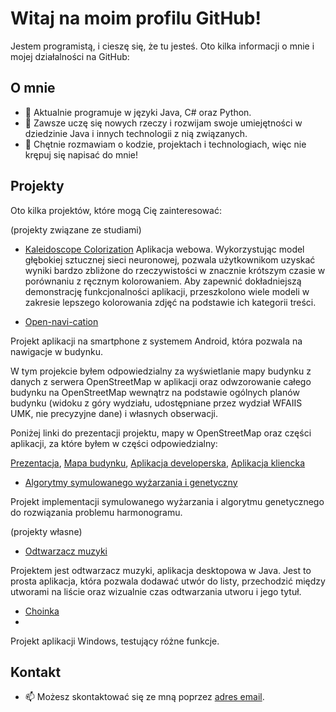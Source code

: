 # Witaj na moim profilu GitHub!

Jestem programistą, i cieszę się, że tu jesteś. Oto kilka informacji o mnie i mojej działalności na GitHub:

## O mnie

- 🚀 Aktualnie programuje w języki Java, C# oraz Python.
- 🌱 Zawsze uczę się nowych rzeczy i rozwijam swoje umiejętności w dziedzinie Java i innych technologii z nią związanych.
- 💬 Chętnie rozmawiam o kodzie, projektach i technologiach, więc nie krępuj się napisać do mnie!

## Projekty

Oto kilka projektów, które mogą Cię zainteresować: 

(projekty związane ze studiami)
- [Kaleidoscope Colorization](https://github.com/Totafrill/Kaleidoscope_Colorization_Project)
Aplikacja webowa. Wykorzystując model głębokiej sztucznej sieci neuronowej, pozwala użytkownikom uzyskać wyniki bardzo zbliżone do rzeczywistości w znacznie krótszym czasie w porównaniu z ręcznym kolorowaniem. Aby zapewnić dokładniejszą demonstrację funkcjonalności aplikacji, przeszkolono wiele modeli w zakresie lepszego kolorowania zdjęć na podstawie ich kategorii treści.

- [Open-navi-cation](https://github.com/Nawigacja-PO-UMK)

Projekt aplikacji na smartphone z systemem Android, która pozwala na nawigacje w budynku.

W tym projekcie byłem odpowiedzialny za wyświetlanie mapy budynku z danych z serwera OpenStreetMap w aplikacji oraz odwzorowanie całego budynku na OpenStreetMap wewnątrz na podstawie ogólnych planów budynku (widoku z góry wydziału, udostępniane przez wydział WFAIIS UMK, nie precyzyjne dane) i własnych obserwacji.

Poniżej linki do prezentacji projektu, mapy w OpenStreetMap oraz części aplikacji, za które byłem w części odpowiedzialny: 

[Prezentacja](https://umkt-my.sharepoint.com/:p:/g/personal/296735_o365_stud_umk_pl/EfAjWuVbc9FFq2ON9bT4tmUB_VdQsaUJP-z1HadTK4hfvg?e=JRRhpL), [Mapa budynku](https://openlevelup.net/?l=0#20/53.01725/18.60306), [Aplikacja developerska](https://github.com/Nawigacja-PO-UMK/aplikacja_deweloperska), [Aplikacja kliencka](https://github.com/Nawigacja-PO-UMK/aplikacja_kliencka-)

- [Algorytmy symulowanego wyżarzania i genetyczny](https://github.com/Totafrill/AI_Harmonogramy)

Projekt implementacji symulowanego wyżarzania i algorytmu genetycznego do rozwiązania problemu harmonogramu.

(projekty własne)
- [Odtwarzacz muzyki](https://github.com/Totafrill/Odtwarzacz-muzyki)

Projektem jest odtwarzacz muzyki, aplikacja desktopowa w Java. Jest to prosta aplikacja, która pozwala dodawać utwór do listy, przechodzić między utworami na liście oraz wizualnie czas odtwarzania utworu i jego tytuł.


- [Choinka](https://github.com/Totafrill/Choinka_aplikacja_Windows)
- 
Projekt aplikacji Windows, testujący różne funkcje.

## Kontakt

- 📫 Możesz skontaktować się ze mną poprzez [adres email](mailto:patryk.czajkowski.214@gmail.com).
